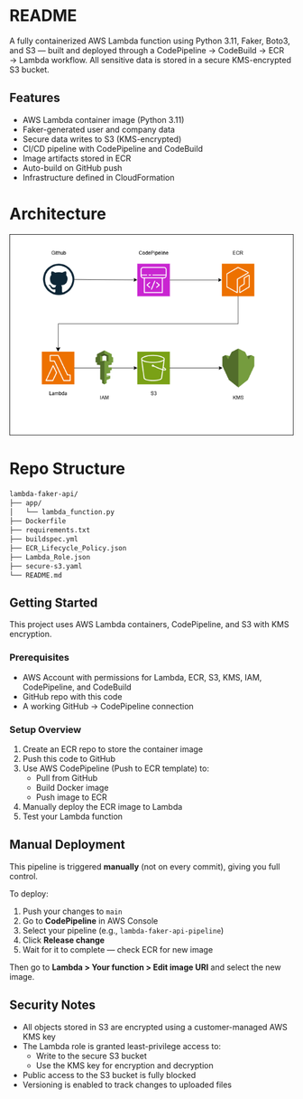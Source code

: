 # README

A fully containerized AWS Lambda function using Python 3.11, Faker, Boto3, and S3 — built and deployed through a CodePipeline → CodeBuild → ECR → Lambda workflow. All sensitive data is stored in a secure KMS-encrypted S3 bucket.

## Features
- AWS Lambda container image (Python 3.11)
- Faker-generated user and company data
- Secure data writes to S3 (KMS-encrypted)
- CI/CD pipeline with CodePipeline and CodeBuild
- Image artifacts stored in ECR
- Auto-build on GitHub push
- Infrastructure defined in CloudFormation

# Architecture

![App Screenshot](lambda_faker.png)


# Repo Structure
```
lambda-faker-api/
├── app/
│   └── lambda_function.py
├── Dockerfile
├── requirements.txt
├── buildspec.yml
├── ECR_Lifecycle_Policy.json
├── Lambda_Role.json
├── secure-s3.yaml
└── README.md
```

## Getting Started

This project uses AWS Lambda containers, CodePipeline, and S3 with KMS encryption.

### Prerequisites

- AWS Account with permissions for Lambda, ECR, S3, KMS, IAM, CodePipeline, and CodeBuild
- GitHub repo with this code
- A working GitHub → CodePipeline connection

### Setup Overview

1. Create an ECR repo to store the container image
2. Push this code to GitHub
3. Use AWS CodePipeline (Push to ECR template) to:
   - Pull from GitHub
   - Build Docker image
   - Push image to ECR
4. Manually deploy the ECR image to Lambda
5. Test your Lambda function

## Manual Deployment

This pipeline is triggered **manually** (not on every commit), giving you full control.

To deploy:

1. Push your changes to `main`
2. Go to **CodePipeline** in AWS Console
3. Select your pipeline (e.g., `lambda-faker-api-pipeline`)
4. Click **Release change**
5. Wait for it to complete — check ECR for new image

Then go to **Lambda > Your function > Edit image URI** and select the new image.

## Security Notes

- All objects stored in S3 are encrypted using a customer-managed AWS KMS key
- The Lambda role is granted least-privilege access to:
  - Write to the secure S3 bucket
  - Use the KMS key for encryption and decryption
- Public access to the S3 bucket is fully blocked
- Versioning is enabled to track changes to uploaded files


